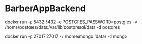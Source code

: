 # BarberAppBackend

docker run -p 5432:5432 -e POSTGRES_PASSWORD=postgres -v /home/postgres/data:/var/lib/postgresql/data -d postgres


docker run -p  27017:27017 -v /home/mongo:/data/ -d mongo